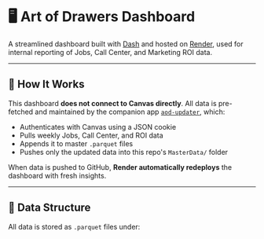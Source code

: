 # 🖥️ Art of Drawers Dashboard

A streamlined dashboard built with [Dash](https://dash.plotly.com/) and hosted on [Render](https://render.com), used for internal reporting of Jobs, Call Center, and Marketing ROI data.

---

## 🔄 How It Works

This dashboard **does not connect to Canvas directly**. All data is pre-fetched and maintained by the companion app [`aod-updater`](https://github.com/mfluker/aod-updater), which:

- Authenticates with Canvas using a JSON cookie
- Pulls weekly Jobs, Call Center, and ROI data
- Appends it to master `.parquet` files
- Pushes only the updated data into this repo's `MasterData/` folder

When data is pushed to GitHub, **Render automatically redeploys** the dashboard with fresh insights.

---

## 📁 Data Structure

All data is stored as `.parquet` files under:

